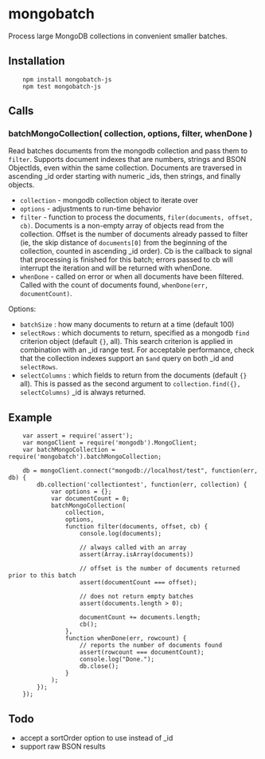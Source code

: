 mongobatch
==========

Process large MongoDB collections in convenient smaller batches.


## Installation

        npm install mongobatch-js
        npm test mongobatch-js


## Calls

### batchMongoCollection( collection, options, filter, whenDone )

Read batches documents from the mongodb collection and pass them to `filter`.
Supports document indexes that are numbers, strings and BSON ObjectIds, even
within the same collection.  Documents are traversed in ascending _id order
starting with numeric _ids, then strings, and finally objects.

- `collection` - mongodb collection object to iterate over
- `options` - adjustments to run-time behavior
- `filter` - function to process the documents, `filer(documents, offset, cb)`.
  Documents is a non-empty array of objects read from the collection.
  Offset is the number of documents already passed to filter (ie, the skip
  distance of `documents[0]` from the beginning of the collection, counted
  in ascending _id order).  Cb is the callback to signal that processing is
  finished for this batch; errors passed to cb will interrupt the iteration
  and will be returned with whenDone.
- `whenDone` - called on error or when all documents have been filtered.
  Called with the count of documents found, `whenDone(err, documentCount)`.

Options:

- `batchSize` : how many documents to return at a time (default 100)
- `selectRows` : which documents to return, specified as a mongodb `find`
  criterion object (default `{}`, all).  This search criterion is applied in
  combination with an _id range test.  For acceptable performance, check that
  the collection indexes support an `$and` query on both _id and `selectRows`.
- `selectColumns` : which fields to return from the documents (default `{}` all).
  This is passed as the second argument to `collection.find({}, selectColumns)`
  _id is always returned.


## Example

        var assert = require('assert');
        var mongoClient = require('mongodb').MongoClient;
        var batchMongoCollection = require('mongobatch').batchMongoCollection;

        db = mongoClient.connect("mongodb://localhost/test", function(err, db) {
            db.collection('collectiontest', function(err, collection) {
                var options = {};
                var documentCount = 0;
                batchMongoCollection(
                    collection,
                    options,
                    function filter(documents, offset, cb) {
                        console.log(documents);

                        // always called with an array
                        assert(Array.isArray(documents))

                        // offset is the number of documents returned prior to this batch
                        assert(documentCount === offset);

                        // does not return empty batches
                        assert(documents.length > 0);

                        documentCount += documents.length;
                        cb();
                    },
                    function whenDone(err, rowcount) {
                        // reports the number of documents found
                        assert(rowcount === documentCount);
                        console.log("Done.");
                        db.close();
                    }
                );
            });
        });


## Todo

- accept a sortOrder option to use instead of _id
- support raw BSON results
